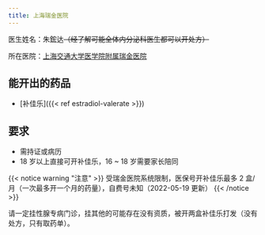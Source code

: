 ```yaml
---
title: 上海瑞金医院
---
```


医生姓名：朱鋐达~~（经了解可能全体内分泌科医生都可以开处方）~~

所在医院：[上海交通大学医学院附属瑞金医院](http://www.rjh.com.cn/)

## 能开出的药品

- [补佳乐]({{< ref estradiol-valerate >}})

## 要求

- 需持证或病历
- 18 岁以上直接可开补佳乐，16 ~ 18 岁需要家长陪同

{{< notice warning "注意" >}}
受瑞金医院系统限制，医保号开补佳乐最多 2 盒/月（一次最多开一个月的药量），自费号未知（2022-05-19 更新）
{{< /notice >}}

请一定挂性腺专病门诊，挂其他的可能存在没有资质，被开两盒补佳乐打发（没有处方，只有取药单）。
